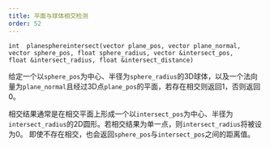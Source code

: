 ```yaml
---
title: 平面与球体相交检测
order: 52
---
```

`int  planesphereintersect(vector plane_pos, vector plane_normal, vector sphere_pos, float sphere_radius, vector &intersect_pos, float &intersect_radius, float &intersect_distance)`

给定一个以`sphere_pos`为中心、半径为`sphere_radius`的3D球体，以及一个法向量为`plane_normal`且经过3D点`plane_pos`的平面，若存在相交则返回1，否则返回0。

相交结果通常是在相交平面上形成一个以`intersect_pos`为中心、半径为`intersect_radius`的2D圆形。若相交结果为单一点，则`intersect_radius`将被设为0。
即使不存在相交，也会返回`sphere_pos`与`intersect_pos`之间的距离值。